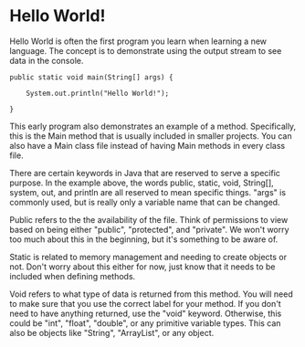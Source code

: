 # Hello World!
       
Hello World is often the first program you learn when learning a new language. The concept is to demonstrate using the output stream to see data in the console.

    public static void main(String[] args) {

        System.out.println("Hello World!");

    }

This early program also demonstrates an example of a method. Specifically, this is the Main method that is usually included in smaller projects. You can also 
have a Main class file instead of having Main methods in every class file. 

There are certain keywords in Java that are reserved to serve a specific purpose. In the example above, the words public, static, void, String[], system, 
out, and println are all reserved to mean specific things. "args" is commonly used, but is really only a variable name that can be changed. 

Public refers to the the availability of the file. Think of permissions to view based on being either "public", "protected", and "private". We won't worry too
 much about this in the beginning, but it's something to be aware of.  

Static is related to memory management and needing to create objects or not. Don't worry about this either for now, just know that it needs to be included
when defining methods. 

Void refers to what type of data is returned from this method. You will need to make sure that you use the correct label for your method. If you don't need
to have anything returned, use the "void" keyword. Otherwise, this could be "int", "float", "double", or any primitive variable types. This can also be objects
like "String", "ArrayList", or any object. 



